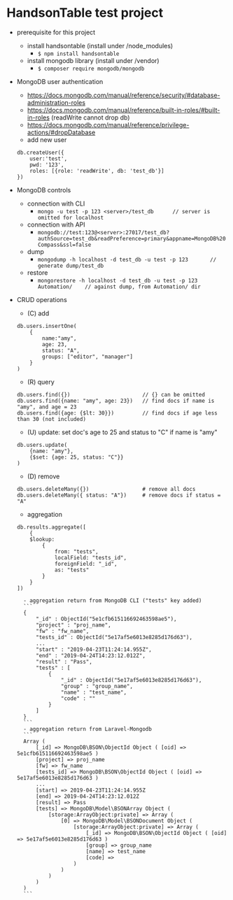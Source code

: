 # HandsonTable test project

- prerequisite for this project
    - install handsontable (install under /node_modules)
        - ```$ npm install handsontable```
    - install mongodb library (install under /vendor)
        - ```$ composer require mongodb/mongodb```

- MongoDB user authentication
    - https://docs.mongodb.com/manual/reference/security/#database-administration-roles
    - https://docs.mongodb.com/manual/reference/built-in-roles/#built-in-roles (readWrite cannot drop db)
    - https://docs.mongodb.com/manual/reference/privilege-actions/#dropDatabase
    - add new user
    ```
    db.createUser({
        user:'test', 
        pwd: '123', 
        roles: [{role: 'readWrite', db: 'test_db'}]
    })
    ```

- MongoDB controls
    - connection with CLI
        - ```mongo -u test -p 123 <server>/test_db      // server is omitted for localhost```
    - connection with API
        - ```mongodb://test:123@<server>:27017/test_db?authSource=test_db&readPreference=primary&appname=MongoDB%20Compass&ssl=false```
    - dump
        - ```mongodump -h localhost -d test_db -u test -p 123       // generate dump/test_db```
    - restore
        - ```mongorestore -h localhost -d test_db -u test -p 123 Automation/	// against dump, from Automation/ dir```

- CRUD operations
    - (C) add
    ```
    db.users.insertOne(
        {
            name:"amy", 
            age: 23, 
            status: "A", 
            groups: ["editor", "manager"]
        }
    )
    ```
    - (R) query
    ```
    db.users.find({})						// {} can be omitted
    db.users.find({name: "amy", age: 23})	// find docs if name is "amy", and age = 23
    db.users.find({age: {$lt: 30}})			// find docs if age less than 30 (not included)
    ```
    - (U) update: set doc's age to 25 and status to "C" if name is "amy"
    ```
    db.users.update(
        {name: "amy"}, 
        {$set: {age: 25, status: "C"}}
    )
    ```
    - (D) remove
    ```
    db.users.deleteMany({})					# remove all docs
    db.users.deleteMany({ status: "A"})		# remove docs if status = "A"
    ```
    - aggregation
    ```
    db.results.aggregate([
        {
        $lookup: 
            {
                from: "tests", 
                localField: "tests_id", 
                foreignField: "_id", 
                as: "tests"
            }
        }
    ])
    ```
        - aggregation return from MongoDB CLI ("tests" key added)
        ```
        { 
            "_id" : ObjectId("5e1cfb615116692463598ae5"), 
            "project" : "proj_name", 
            "fw" : "fw_name", 
            "tests_id" : ObjectId("5e17af5e6013e8285d176d63"), 
            ...
            "start" : "2019-04-23T11:24:14.955Z",
            "end" : "2019-04-24T14:23:12.012Z", 
            "result" : "Pass", 
            "tests" : [ 
                { 
                    "_id" : ObjectId("5e17af5e6013e8285d176d63"), 
                    "group" : "group_name", 
                    "name" : "test_name", 
                    "code" : "" 
                } 
            ] 
        }
        ```
        - aggregation return from Laravel-Mongodb
        ```
        Array ( 
            [_id] => MongoDB\BSON\ObjectId Object ( [oid] => 5e1cfb615116692463598ae5 ) 
            [project] => proj_name
            [fw] => fw_name 
            [tests_id] => MongoDB\BSON\ObjectId Object ( [oid] => 5e17af5e6013e8285d176d63 ) 
            ...
            [start] => 2019-04-23T11:24:14.955Z 
            [end] => 2019-04-24T14:23:12.012Z 
            [result] => Pass 
            [tests] => MongoDB\Model\BSONArray Object ( 
                [storage:ArrayObject:private] => Array ( 
                    [0] => MongoDB\Model\BSONDocument Object ( 
                        [storage:ArrayObject:private] => Array ( 
                            [_id] => MongoDB\BSON\ObjectId Object ( [oid] => 5e17af5e6013e8285d176d63 ) 
                            [group] => group_name 
                            [name] => test_name
                            [code] =>  
                        ) 
                    ) 
                ) 
            ) 
        )
        ```